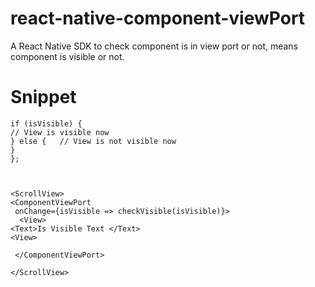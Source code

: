 # react-native-component-viewPort
A React Native SDK to check  component is in view port or not, means component is visible or not.


# Snippet

```const checkVisible = (isVisible: boolean) => {
if (isVisible) {
// View is visible now
} else {   // View is not visible now
}
};



<ScrollView>
<ComponentViewPort
 onChange={isVisible => checkVisible(isVisible)}>
  <View>
<Text>Is Visible Text </Text>
<View>

 </ComponentViewPort>

</ScrollView>
```
